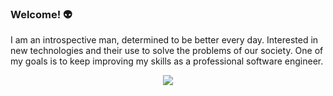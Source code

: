### Welcome! 👽

I am an introspective man, determined to be better every day. Interested in new technologies and their use to solve the problems of our society. One of my goals is to keep improving my skills as a professional software engineer.


<p align="center">
  <img alig src="https://github-readme-stats.vercel.app/api/top-langs/?username=josedejesusAmaya&layout=compact" />
</p>
